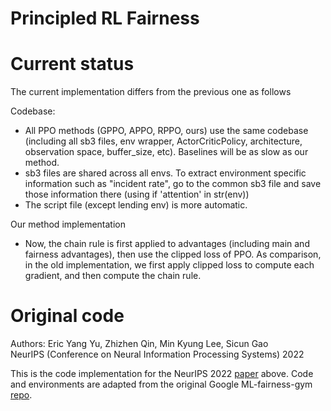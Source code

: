 # Principled RL Fairness

# Current status
The current implementation differs from the previous one as follows

Codebase:
* All PPO methods (GPPO, APPO, RPPO, ours) use the same codebase (including all sb3 files, env wrapper, ActorCriticPolicy, architecture, observation space, buffer_size, etc). Baselines will be as slow as our method. 
* sb3 files are shared across all envs. To extract environment specific information such as "incident rate", go to the common sb3 file and save those information there (using if 'attention' in str(env))
* The script file (except lending env) is more automatic. 

Our method implementation
* Now, the chain rule is first applied to advantages (including main and fairness advantages), then use the clipped loss of PPO. As comparison, in the old implementation, we first apply clipped loss to compute each gradient, and then compute the chain rule.


# Original code
Authors: Eric Yang Yu, Zhizhen Qin, Min Kyung Lee, Sicun Gao \
NeurIPS (Conference on Neural Information Processing Systems) 2022

This is the code implementation for the NeurIPS 2022 [paper](https://arxiv.org/abs/2210.12546) above. 
Code and environments are adapted from the original Google ML-fairness-gym [repo](https://github.com/google/ml-fairness-gym).
